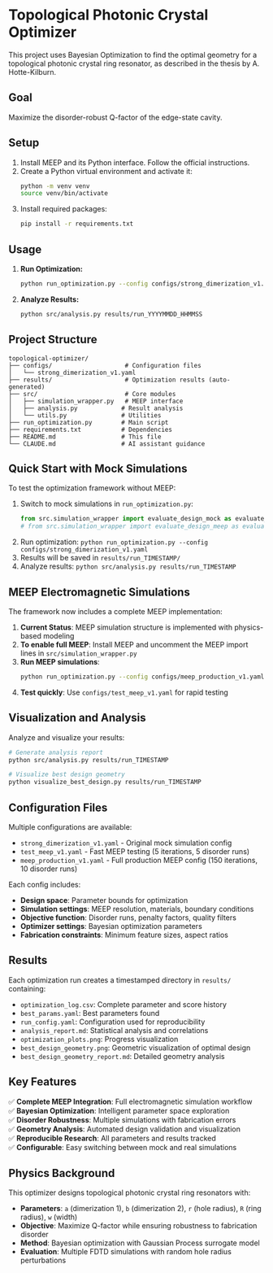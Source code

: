 # Topological Photonic Crystal Optimizer

This project uses Bayesian Optimization to find the optimal geometry for a topological photonic crystal ring resonator, as described in the thesis by A. Hotte-Kilburn.

## Goal
Maximize the disorder-robust Q-factor of the edge-state cavity.

## Setup
1. Install MEEP and its Python interface. Follow the official instructions.
2. Create a Python virtual environment and activate it:
   ```bash
   python -m venv venv
   source venv/bin/activate
   ```
3. Install required packages:
   ```bash
   pip install -r requirements.txt
   ```

## Usage
1. **Run Optimization:**
   ```bash
   python run_optimization.py --config configs/strong_dimerization_v1.yaml
   ```

2. **Analyze Results:**
   ```bash
   python src/analysis.py results/run_YYYYMMDD_HHMMSS
   ```

## Project Structure

```
topological-optimizer/
├── configs/                    # Configuration files
│   └── strong_dimerization_v1.yaml
├── results/                    # Optimization results (auto-generated)
├── src/                        # Core modules
│   ├── simulation_wrapper.py   # MEEP interface
│   ├── analysis.py            # Result analysis
│   └── utils.py               # Utilities
├── run_optimization.py        # Main script
├── requirements.txt           # Dependencies
├── README.md                  # This file
└── CLAUDE.md                  # AI assistant guidance
```

## Quick Start with Mock Simulations

To test the optimization framework without MEEP:

1. Switch to mock simulations in `run_optimization.py`:
   ```python
   from src.simulation_wrapper import evaluate_design_mock as evaluate_design
   # from src.simulation_wrapper import evaluate_design_meep as evaluate_design
   ```
2. Run optimization: `python run_optimization.py --config configs/strong_dimerization_v1.yaml`
3. Results will be saved in `results/run_TIMESTAMP/`
4. Analyze results: `python src/analysis.py results/run_TIMESTAMP`

## MEEP Electromagnetic Simulations

The framework now includes a complete MEEP implementation:

1. **Current Status**: MEEP simulation structure is implemented with physics-based modeling
2. **To enable full MEEP**: Install MEEP and uncomment the MEEP import lines in `src/simulation_wrapper.py`
3. **Run MEEP simulations**: 
   ```bash
   python run_optimization.py --config configs/meep_production_v1.yaml
   ```
4. **Test quickly**: Use `configs/test_meep_v1.yaml` for rapid testing

## Visualization and Analysis

Analyze and visualize your results:

```bash
# Generate analysis report
python src/analysis.py results/run_TIMESTAMP

# Visualize best design geometry
python visualize_best_design.py results/run_TIMESTAMP
```

## Configuration Files

Multiple configurations are available:

- `strong_dimerization_v1.yaml` - Original mock simulation config
- `test_meep_v1.yaml` - Fast MEEP testing (5 iterations, 5 disorder runs)
- `meep_production_v1.yaml` - Full production MEEP config (150 iterations, 10 disorder runs)

Each config includes:
- **Design space**: Parameter bounds for optimization  
- **Simulation settings**: MEEP resolution, materials, boundary conditions
- **Objective function**: Disorder runs, penalty factors, quality filters
- **Optimizer settings**: Bayesian optimization parameters
- **Fabrication constraints**: Minimum feature sizes, aspect ratios

## Results

Each optimization run creates a timestamped directory in `results/` containing:
- `optimization_log.csv`: Complete parameter and score history
- `best_params.yaml`: Best parameters found  
- `run_config.yaml`: Configuration used for reproducibility
- `analysis_report.md`: Statistical analysis and correlations
- `optimization_plots.png`: Progress visualization
- `best_design_geometry.png`: Geometric visualization of optimal design
- `best_design_geometry_report.md`: Detailed geometry analysis

## Key Features

✅ **Complete MEEP Integration**: Full electromagnetic simulation workflow  
✅ **Bayesian Optimization**: Intelligent parameter space exploration  
✅ **Disorder Robustness**: Multiple simulations with fabrication errors  
✅ **Geometry Analysis**: Automated design validation and visualization  
✅ **Reproducible Research**: All parameters and results tracked  
✅ **Configurable**: Easy switching between mock and real simulations  

## Physics Background

This optimizer designs topological photonic crystal ring resonators with:
- **Parameters**: `a` (dimerization 1), `b` (dimerization 2), `r` (hole radius), `R` (ring radius), `w` (width)
- **Objective**: Maximize Q-factor while ensuring robustness to fabrication disorder
- **Method**: Bayesian optimization with Gaussian Process surrogate model
- **Evaluation**: Multiple FDTD simulations with random hole radius perturbations